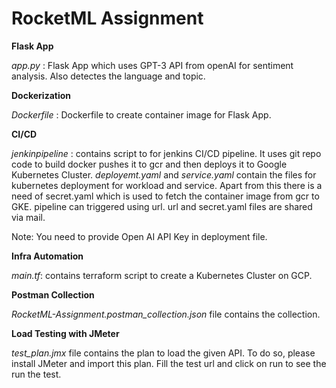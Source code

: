 
# RocketML Assignment

**Flask App**

*app.py* : Flask App which uses GPT-3 API from openAI for sentiment analysis. Also detectes the language and topic.

**Dockerization**

*Dockerfile* : Dockerfile to create container image for Flask App.

**CI/CD**

*jenkinpipeline* : contains script to for jenkins CI/CD pipeline. It uses git repo code to build docker pushes it to gcr and then deploys it to Google Kubernetes Cluster. *deployemt.yaml* and *service.yaml* contain the files for kubernetes deployment for workload and service. Apart from this there is a need of secret.yaml which is used to fetch the container image from gcr to GKE.  pipeline can triggered using url. url and secret.yaml files are shared via mail.

Note: You need to provide Open AI API Key in deployment file.

**Infra Automation**

*main.tf*: contains terraform script to create a Kubernetes Cluster on GCP.


**Postman Collection**

*RocketML-Assignment.postman_collection.json* file contains the collection.

**Load Testing with JMeter**

*test_plan.jmx* file contains the plan to load the given API. To do so, please install JMeter and import this plan. Fill the test url and click on run to see the run the test.




